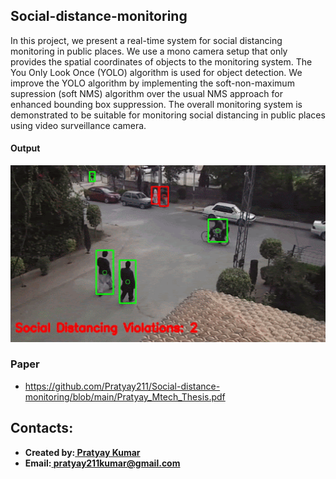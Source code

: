 ## Social-distance-monitoring
In this project, we present a real-time system for social distancing monitoring in public places. We use a mono camera setup that only provides the spatial coordinates of objects to the monitoring system. The You Only Look Once (YOLO) algorithm is used for object detection. We improve the YOLO algorithm by implementing the soft-non-maximum supression (soft NMS) algorithm over the usual NMS approach for enhanced bounding box suppression. The overall monitoring system is demonstrated to be suitable for monitoring social distancing in public places using video surveillance camera.

#### Output
![Output](https://github.com/Pratyay211/social-distance-monitoring/blob/main/output.gif)

### Paper
- https://github.com/Pratyay211/Social-distance-monitoring/blob/main/Pratyay_Mtech_Thesis.pdf

## Contacts:
* **Created by:[ Pratyay Kumar](https://github.com/Pratyay211)**
* **Email:[ pratyay211kumar@gmail.com](https://pratyay211kumar@gmail.com)**
